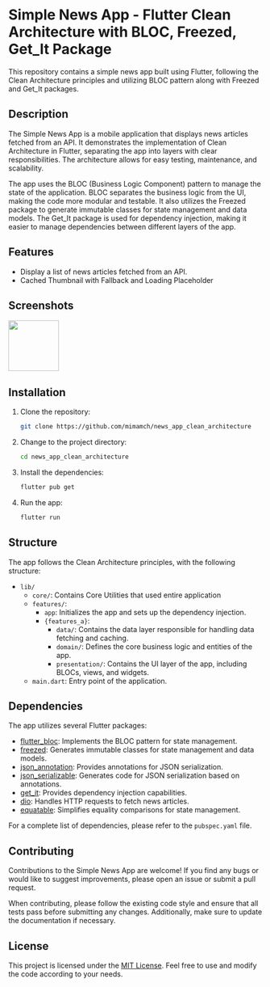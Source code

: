 
# Simple News App - Flutter Clean Architecture with BLOC, Freezed, Get_It Package

This repository contains a simple news app built using Flutter, following the Clean Architecture principles and utilizing BLOC pattern along with Freezed and Get_It packages.

## Description

The Simple News App is a mobile application that displays news articles fetched from an API. It demonstrates the implementation of Clean Architecture in Flutter, separating the app into layers with clear responsibilities. The architecture allows for easy testing, maintenance, and scalability.

The app uses the BLOC (Business Logic Component) pattern to manage the state of the application. BLOC separates the business logic from the UI, making the code more modular and testable. It also utilizes the Freezed package to generate immutable classes for state management and data models. The Get_It package is used for dependency injection, making it easier to manage dependencies between different layers of the app.

## Features

- Display a list of news articles fetched from an API.
- Cached Thumbnail with Fallback and Loading Placeholder

## Screenshots
<img src="https://github.com/mimamch/news_app_clean_architecture/blob/main/screenshot1.png" width="100">



## Installation

1. Clone the repository:

   ```bash
   git clone https://github.com/mimamch/news_app_clean_architecture
   ```

2. Change to the project directory:

   ```bash
   cd news_app_clean_architecture
   ```

3. Install the dependencies:

   ```bash
   flutter pub get
   ```

4. Run the app:

   ```bash
   flutter run
   ```

## Structure

The app follows the Clean Architecture principles, with the following structure:

- `lib/`
  - `core/`: Contains Core Utilities that used entire application
  - `features/`:
    - `app`: Initializes the app and sets up the dependency injection.
    - `{features_a}`:
        - `data/`: Contains the data layer responsible for handling data fetching and caching.
        - `domain/`: Defines the core business logic and entities of the app.
        - `presentation/`: Contains the UI layer of the app, including BLOCs, views, and widgets.
  - `main.dart`: Entry point of the application.

## Dependencies

The app utilizes several Flutter packages:

- [flutter_bloc](https://pub.dev/packages/flutter_bloc): Implements the BLOC pattern for state management.
- [freezed](https://pub.dev/packages/freezed): Generates immutable classes for state management and data models.
- [json_annotation](https://pub.dev/packages/json_annotation): Provides annotations for JSON serialization.
- [json_serializable](https://pub.dev/packages/json_serializable): Generates code for JSON serialization based on annotations.
- [get_it](https://pub.dev/packages/get_it): Provides dependency injection capabilities.
- [dio](https://pub.dev/packages/dio): Handles HTTP requests to fetch news articles.
- [equatable](https://pub.dev/packages/equatable): Simplifies equality comparisons for state management.

For a complete list of dependencies, please refer to the `pubspec.yaml` file.

## Contributing

Contributions to the Simple News App are welcome! If you find any bugs or would like to suggest improvements, please open an issue or submit a pull request.

When contributing, please follow the existing code style and ensure that all tests pass before submitting any changes. Additionally, make sure to update the documentation if necessary.

## License

This project is licensed under the [MIT License](LICENSE). Feel free to use and modify the code according to your needs.



